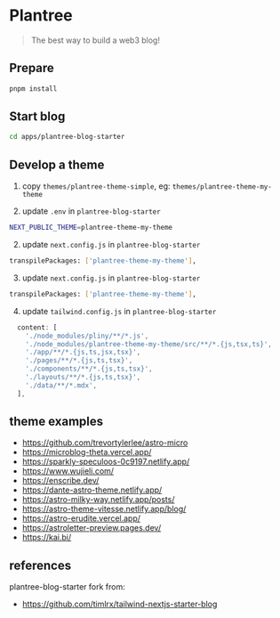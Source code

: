 # Plantree

> The best way to build a web3 blog!

## Prepare

```bash
pnpm install
```

## Start blog

```bash
cd apps/plantree-blog-starter
```

## Develop a theme

1. copy `themes/plantree-theme-simple`, eg: `themes/plantree-theme-my-theme`

2. update `.env` in `plantree-blog-starter`

```bash
NEXT_PUBLIC_THEME=plantree-theme-my-theme
```

2. update `next.config.js` in `plantree-blog-starter`

```bash
transpilePackages: ['plantree-theme-my-theme'],
```

3. update `next.config.js` in `plantree-blog-starter`

```bash
transpilePackages: ['plantree-theme-my-theme'],
```

4. update `tailwind.config.js` in `plantree-blog-starter`

```js
  content: [
    './node_modules/pliny/**/*.js',
    './node_modules/plantree-theme-my-theme/src/**/*.{js,tsx,ts}',
    './app/**/*.{js,ts,jsx,tsx}',
    './pages/**/*.{js,ts,tsx}',
    './components/**/*.{js,ts,tsx}',
    './layouts/**/*.{js,ts,tsx}',
    './data/**/*.mdx',
  ],
```



## theme examples

- https://github.com/trevortylerlee/astro-micro
- https://microblog-theta.vercel.app/
- https://sparkly-speculoos-0c9197.netlify.app/
- https://www.wujieli.com/
- https://enscribe.dev/
- https://dante-astro-theme.netlify.app/
- https://astro-milky-way.netlify.app/posts/
- https://astro-theme-vitesse.netlify.app/blog/
- https://astro-erudite.vercel.app/
- https://astroletter-preview.pages.dev/
- https://kai.bi/

## references

plantree-blog-starter fork from:

- https://github.com/timlrx/tailwind-nextjs-starter-blog
